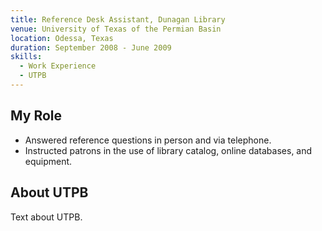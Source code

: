 ```yaml
---
title: Reference Desk Assistant, Dunagan Library
venue: University of Texas of the Permian Basin
location: Odessa, Texas
duration: September 2008 - June 2009
skills:
  - Work Experience
  - UTPB
---
```


My Role
-------

* Answered reference questions in person and via telephone.
* Instructed patrons in the use of library catalog, online databases, and equipment.


About UTPB
----------

Text about UTPB.
